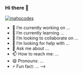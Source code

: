 ### Hi there 👋

[![mahocodes](https://github.com/mahocodes/mahocodes/blob/main/assets/banner.gif)](https://linktr.ee/mahozinha)

- 🔭 I’m currently working on ...
- 🌱 I’m currently learning ...
- 👯 I’m looking to collaborate on ...
- 🤔 I’m looking for help with ...
- 💬 Ask me about ...
- 📫 How to reach me: ...
- 😄 Pronouns: ...
- ⚡ Fun fact: ...
-->
